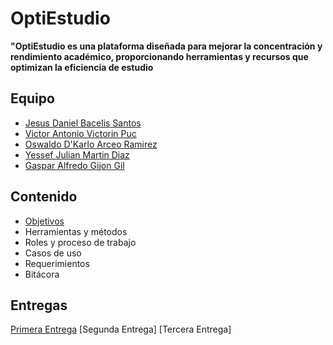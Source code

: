 # OptiEstudio

**"OptiEstudio es una plataforma diseñada para mejorar la concentración y rendimiento académico, proporcionando herramientas y recursos que optimizan la eficiencia de estudio**

## Equipo
+ [Jesus Daniel Bacelis Santos](https://github.com/DanielBacelis)
+ [Victor Antonio Victorin Puc](https://github.com/Victorin2005)
+ [Oswaldo D'Karlo Arceo Ramirez](https://github.com/OswaldoArceo)
+ [Yessef Julian Martin Diaz](https://github.com/Yessef70)
+ [Gaspar Alfredo Gijon Gil](https://github.com/CREARPRO)

## Contenido
+ [Objetivos](https://github.com/DanielBacelis/Proyecto_FDS/tree/Contenido/Objetivos)
+ Herramientas y métodos
+ Roles y proceso de trabajo
+ Casos de uso
+ Requerimientos
+ Bitácora

## Entregas 
[Primera Entrega](https://github.com/DanielBacelis/Proyecto_FDS/tree/Primera_entrega)
[Segunda Entrega]
[Tercera Entrega]
  
